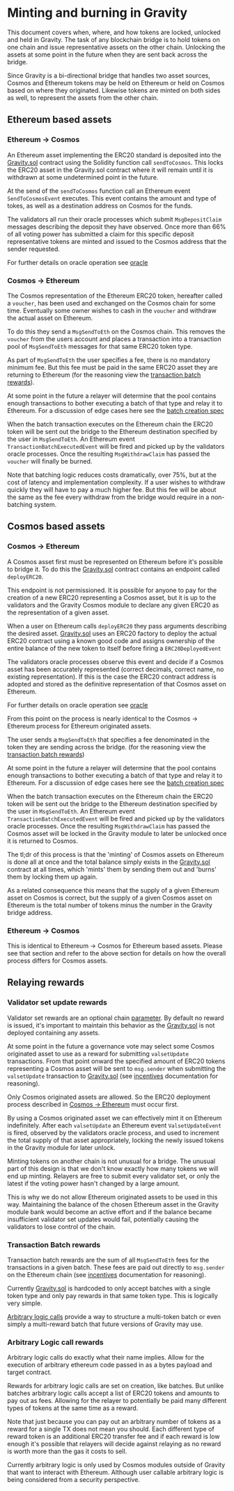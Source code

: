 # Minting and burning in Gravity

This document covers when, where, and how tokens are locked, unlocked and held in Gravity.
The task of any blockchain bridge is to hold tokens on one chain and issue representative
assets on the other chain. Unlocking the assets at some point in the future when they are
sent back across the bridge.

Since Gravity is a bi-directional bridge that handles two asset sources, Cosmos and Ethereum
tokens may be held on Ethereum or held on Cosmos based on where they originated. Likewise tokens
are minted on both sides as well, to represent the assets from the other chain.

## Ethereum based assets

### Ethereum -> Cosmos

An Ethereum asset implementing the ERC20 standard is deposited into the [Gravity.sol](/solidity/contracts/Gravity.sol) contract using the Solidity function call `sendToCosmos`. This locks the ERC20 asset in the Gravity.sol contract where it will remain until it is withdrawn at some undetermined point in the future.

At the send of the `sendToCosmos` function call an Ethereum event `SendToCosmosEvent` executes. This event contains the amount and type of tokes, as well as a destination address on Cosmos for the funds.

The validators all run their oracle processes which submit `MsgDepositClaim` messages describing the deposit they have observed. Once more than 66% of all voting power has submitted a claim for this specific deposit representative tokens are minted and issued to the Cosmos address that the sender requested.

For further details on oracle operation see [oracle](/docs/design/oracle.md)

### Cosmos -> Ethereum

The Cosmos representation of the Ethereum ERC20 token, hereafter called a `voucher`, has been used and exchanged on the Cosmos chain for some time. Eventually some owner wishes to cash in the `voucher` and withdraw the actual asset on Ethereum.

To do this they send a `MsgSendToEth` on the Cosmos chain. This removes the `voucher` from the users account and places a transaction into a transaction pool of `MsgSendToEth` messages for that same ERC20 token type.

As part of `MsgSendToEth` the user specifies a fee, there is no mandatory minimum fee. But this fee must be paid in the same ERC20 asset they are returning to Ethereum (for the reasoning view the [transaction batch rewards](/docs/design/mint-and-lock.md/###transaction-batch-rewards)).

At some point in the future a relayer will determine that the pool contains enough transactions to bother executing a batch of that type and relay it to Ethereum. For a discussion of edge cases here see the [batch creation spec](/spec/batch-creation-spec.md)

When the batch transaction executes on the Ethereum chain the ERC20 token will be sent out the bridge to the Ethereum destination specified by the user in `MsgSendToEth`. An Ethereum event `TransactionBatchExecutedEvent` will be fired and picked up by the validators oracle processes. Once the resulting `MsgWithdrawClaim` has passed the `voucher` will finally be burned.

Note that batching logic reduces costs dramatically, over 75%, but at the cost of latency and implementation complexity. If a user wishes to withdraw quickly they will have to pay a much higher fee. But this fee will be about the same as the fee every withdraw from the bridge would require in a non-batching system.

## Cosmos based assets

### Cosmos -> Ethereum

A Cosmos asset first must be represented on Ethereum before it's possible to bridge it. To do this the [Gravity.sol](/solidity/contracts/Gravity.sol) contract contains an endpoint called `deployERC20`.

This endpoint is not permissioned. It is possible for anyone to pay for the creation of a new ERC20 representing a Cosmos asset, but it is up to the validators and the Gravity Cosmos module to declare any given ERC20 as the representation of a given asset.

When a user on Ethereum calls `deployERC20` they pass arguments describing the desired asset. [Gravity.sol](/solidity/contracts/Gravity.sol) uses an ERC20 factory to deploy the actual ERC20 contract using a known good code and assigns ownership of the entire balance of the new token to itself before firing a `ERC20DeployedEvent`

The validators oracle processes observe this event and decide if a Cosmos asset has been accurately represented (correct decimals, correct name, no existing representation). If this is the case the ERC20 contract address is adopted and stored as the definitive representation of that Cosmos asset on Ethereum.

For further details on oracle operation see [oracle](/docs/design/oracle.md)

From this point on the process is nearly identical to the Cosmos -> Ethereum process for Ethereum originated assets.

The user sends a `MsgSendToEth` that specifies a fee denominated in the token they are sending across the bridge. (for the
reasoning view the [transaction batch rewards](/docs/design/mint-and-lock.md/###transaction-batch-rewards))

At some point in the future a relayer will determine that the pool contains enough transactions to bother executing a batch of that type and relay it to Ethereum. For a discussion of edge cases here see the [batch creation spec](/spec/batch-creation-spec.md)

When the batch transaction executes on the Ethereum chain the ERC20 token will be sent out the bridge to the Ethereum destination specified by the user in `MsgSendToEth`. An Ethereum event `TransactionBatchExecutedEvent` will be fired and picked up by the validators oracle processes. Once the resulting `MsgWithdrawClaim` has passed the Cosmos asset will be locked in the Gravity module to later be unlocked once it is returned to Cosmos.

The tl;dr of this process is that the 'minting' of Cosmos assets on Ethereum is done all at once and the total balance simply exists in the [Gravity.sol](/solidity/contracts/Gravity.sol) contract at all times, which 'mints' them by sending them out and 'burns' them by locking them up again.

As a related consequence this means that the supply of a given Ethereum asset on Cosmos is correct, but the supply of a given Cosmos asset on Ethereum is the total number of tokens minus the number in the Gravity bridge address.

### Ethereum -> Cosmos

This is identical to Ethereum -> Cosmos for Ethereum based assets. Please see that section and refer to the above section for details on how the overall process differs for Cosmos assets.

## Relaying rewards

### Validator set update rewards

Validator set rewards are an optional chain [parameter](/docs/design/parameters.md). By default no reward is issued, it's important to maintain this behavior as the [Gravity.sol](/solidity/contracts/Gravity.sol) is not deployed containing any assets.

At some point in the future a governance vote may select some Cosmos originated asset to use as a reward for submitting `valsetUpdate` transactions. From that point onward the specified amount of ERC20 tokens representing a Cosmos asset will be sent to `msg.sender` when submitting the `valsetUpdate` transaction to [Gravity.sol](/solidity/contracts/Gravity.sol) (see [incentives](https://github.com/Gravity-Bridge/Gravity-Bridge/blob/main/docs/design/incentives.md#relaying-rewards) documentation for reasoning).

Only Cosmos originated assets are allowed. So the ERC20 deployment process described in [Cosmos -> Ethereum](<(/docs/design/mint-lock.md##cosmos-based-assets)>) must occur first.

By using a Cosmos originated asset we can effectively mint it on Ethereum indefinitely. After each `valsetUpdate` an Ethereum event `ValsetUpdateEvent` is fired, observed by the validators oracle process, and used to increment the total supply of that asset appropriately, locking the newly issued tokens in the Gravity module for later unlock.

Minting tokens on another chain is not unusual for a bridge. The unusual part of this design is that we don't know exactly how many tokens we will end up minting. Relayers are free to submit every validator set, or only the latest if the voting power hasn't changed by a large amount.

This is why we do not allow Ethereum originated assets to be used in this way. Maintaining the balance of the chosen Ethereum asset in the Gravity module bank would become an active effort and if the balance became insufficient validator set updates would fail, potentially causing the validators to lose control of the chain.

### Transaction Batch rewards

Transaction batch rewards are the sum of all `MsgSendToEth` fees for the transactions in a given batch. These fees are paid out directly to `msg.sender` on the Ethereum chain (see [incentives](https://github.com/Gravity-Bridge/Gravity-Bridge/blob/main/docs/design/incentives.md#relaying-rewards) documentation for reasoning).

Currently [Gravity.sol](/solidity/contracts/Gravity.sol) is hardcoded to only accept batches with a single token type and only pay rewards in that same token type. This is logically very simple.

[Arbitrary logic calls](/docs/design/mint-lock.md###arbitrary-logic-call-rewards) provide a way to structure a multi-token batch or even simply a multi-reward batch that future versions of Gravity may use.

### Arbitrary Logic call rewards

Arbitrary logic calls do exactly what their name implies. Allow for the execution of arbitrary ethereum code passed in as a bytes payload and target contract.

Rewards for arbitrary logic calls are set on creation, like batches. But unlike batches arbitrary logic calls accept a list of ERC20 tokens and amounts to pay out as fees. Allowing for the relayer to potentially be paid many different types of tokens at the same time as a reward.

Note that just because you can pay out an arbitrary number of tokens as a reward for a single TX does not mean you should. Each different type of reward token is an additional ERC20 transfer fee and if each reward is low enough it's possible that relayers will decide against relaying as no reward is worth more than the gas it costs to sell.

Currently arbitrary logic is only used by Cosmos modules outside of Gravity that want to interact with Ethereum. Although user callable arbitrary logic is being considered from a security perspective.
